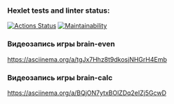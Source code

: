 ### Hexlet tests and linter status:
[![Actions Status](https://github.com/Polyquid/frontend-project-44/actions/workflows/hexlet-check.yml/badge.svg)](https://github.com/Polyquid/frontend-project-44/actions)
[![Maintainability](https://api.codeclimate.com/v1/badges/c19f632f864627b6f4ed/maintainability)](https://codeclimate.com/github/Polyquid/frontend-project-44/maintainability)

### Видеозапись игры brain-even
https://asciinema.org/a/tgJx7Hhz8t9dkosjNHGrH4Emb

### Видеозапись игры brain-calc
https://asciinema.org/a/BQjON7ytxBOlZDq2eIZj5GcwD